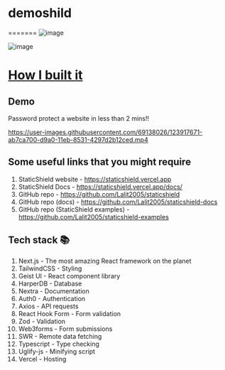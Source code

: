
# demoshild
=======
![image](https://user-images.githubusercontent.com/69138026/123915493-30b28c80-d99e-11eb-8a64-2d07977661d0.png)

![image](https://user-images.githubusercontent.com/69138026/123914848-7b7fd480-d99d-11eb-9bca-463f4d7e68e6.png)

# [How I built it](https://lalit2005.hashnode.dev/staticshield)

## Demo

Password protect a website in less than 2 mins!!

https://user-images.githubusercontent.com/69138026/123917671-ab7ca700-d9a0-11eb-8531-4297d2b12ced.mp4


## Some useful links that you might require

1. StaticShield website - https://staticshield.vercel.app
2. StaticShield Docs - https://staticshield.vercel.app/docs/
3. GitHub repo - https://github.com/Lalit2005/staticshield
4. GitHub repo (docs) - https://github.com/Lalit2005/staticshield-docs
5. GitHub repo (StaticShield examples) - https://github.com/Lalit2005/staticshield-examples

## Tech stack 📚

1. Next.js - The most amazing React framework on the planet
2. TailwindCSS - Styling
3. Geist UI - React component library
4. HarperDB - Database
5. Nextra - Documentation
6. Auth0 - Authentication
7. Axios - API requests
8. React Hook Form - Form validation
9. Zod - Validation
10. Web3forms - Form submissions
11. SWR - Remote data fetching
12. Typescript - Type checking
13. Uglify-js - Minifying script
14. Vercel - Hosting

